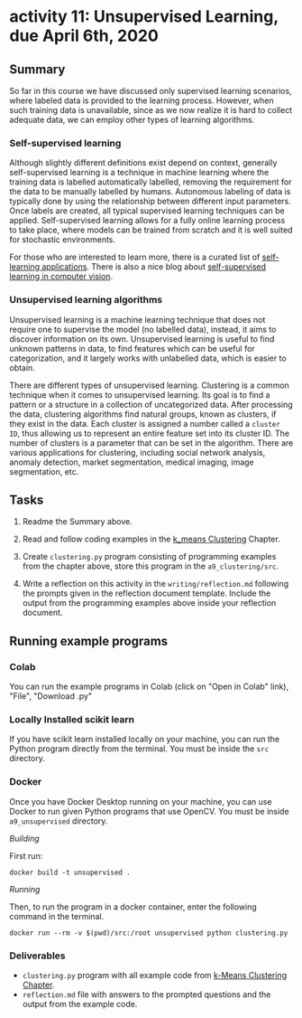 # activity 11: Unsupervised Learning, due April 6th, 2020

## Summary

So far in this course we have discussed only supervised learning scenarios, where labeled data
is provided to the learning process. However, when such training data is unavailable, since as we
now realize it is hard to collect adequate data, we can employ other types of learning algorithms.

### Self-supervised learning

Although slightly different definitions exist depend on context, generally self-supervised learning is a technique in
machine learning where the training data is labelled automatically labelled,
removing the requirement for the data to be manually labelled by humans. Autonomous labeling of data is typically
done by using the relationship between different input parameters. Once labels are created, all typical
supervised learning techniques can be applied. Self-supervised learning allows for a fully online learning
process to take place, where models can be trained from scratch and it is well suited for stochastic environments.

For those who are interested to learn more, there is a curated list of [self-learning applications](https://github.com/jason718/awesome-self-supervised-learning). There is also a nice blog about [self-supervised learning in computer vision](https://amitness.com/2020/02/illustrated-self-supervised-learning/).

### Unsupervised learning algorithms

Unsupervised learning is a machine learning technique that does not require one
to supervise the model (no labelled data), instead, it aims to discover information on its own.
Unsupervised  learning is useful to find unknown patterns in data, to find features which can be useful for categorization,
and it largely works with unlabelled data, which is easier to obtain.

There are different types of unsupervised learning. Clustering is a common technique
 when it comes to unsupervised learning. Its goal is to find a pattern or a structure in a collection of uncategorized data.
 After processing the data, clustering algorithms find natural groups, known as clusters, if they exist in the data.
 Each cluster is assigned a number called a `cluster ID`, thus allowing us to represent an entire feature set into its cluster ID. The number of
 clusters is a parameter that can be set in the algorithm. There are various applications for clustering, including
social network analysis, anomaly detection, market segmentation, medical imaging, image segmentation, etc.

## Tasks

1. Readme the Summary above.

2. Read and follow coding examples in the [k_means Clustering](https://jakevdp.github.io/PythonDataScienceHandbook/05.11-k-means.html) Chapter.

3. Create `clustering.py` program consisting of programming examples from the chapter above, store this program in the `a9_clustering/src`.

4. Write a reflection on this activity in the `writing/reflection.md` following the prompts given in the reflection document template.
Include the output from the programming examples above inside your reflection document.

## Running example programs

### Colab

You can run the example programs in Colab (click on  "Open in Colab" link), "File", "Download .py"

### Locally Installed scikit learn

If you have scikit learn installed locally on your machine, you can run the Python program directly
from the terminal. You must be inside the `src` directory.

### Docker

Once you have Docker Desktop running on your machine, you can use Docker to run given
Python programs that use OpenCV.  You must be inside `a9_unsupervised` directory.

*Building*

First run:

`docker build -t unsupervised .`

*Running*

Then, to run the program in a docker container, enter the following command in the terminal.

`docker run --rm -v $(pwd)/src:/root unsupervised python clustering.py`

### Deliverables

- `clustering.py` program with all example code from [k-Means Clustering Chapter](https://jakevdp.github.io/PythonDataScienceHandbook/05.11-k-means.html).
- `reflection.md` file with answers to the prompted questions and the output from the example code.
